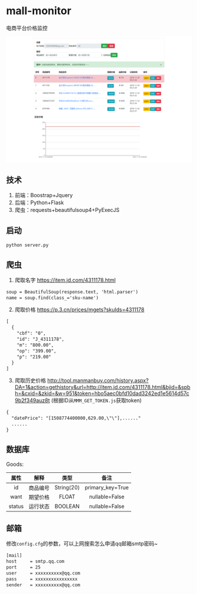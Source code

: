 # mall-monitor
电商平台价格监控

![alt text](image.png)

## 技术
1. 前端：Boostrap+Jquery
2. 后端：Python+Flask
3. 爬虫：requests+beautifulsoup4+PyExecJS

## 启动
```
python server.py
```

## 爬虫
1. 爬取名字
https://item.jd.com/4311178.html
```
soup = BeautifulSoup(response.text, 'html.parser')
name = soup.find(class_='sku-name')
```

2. 爬取价格
https://p.3.cn/prices/mgets?skuIds=4311178
```
[
  {
    "cbf": "0",
    "id": "J_4311178",
    "m": "800.00",
    "op": "399.00",
    "p": "219.00"
  }
]
```

3. 爬取历史价格
http://tool.manmanbuy.com/history.aspx?DA=1&action=gethistory&url=http://item.jd.com/4311178.html&bjid=&spbh=&cxid=&zkid=&w=951&token=hbo5aec0bfd10dad3242ed1e5614d57c9b2f349auz8t
(根据ID从`MMM_GET_TOKEN.js`获取token)
```
{
  "datePrice": "[1508774400000,629.00,\"\"],......"
  ......
}
```

## 数据库
Goods:

| 属性 | 解释 | 类型 | 备注 |
| :----: | :----: | :----: | :----: |
| id | 商品编号 | String(20) | primary_key=True |
| want | 期望价格 | FLOAT | nullable=False |
| status | 运行状态 | BOOLEAN | nullable=False |

## 邮箱
修改`config.cfg`的参数，可以上网搜索怎么申请qq邮箱smtp密码~
```
[mail]
host     = smtp.qq.com
port     = 25
user     = xxxxxxxxxx@qq.com
pass     = xxxxxxxxxxxxxxxx
sender   = xxxxxxxxxx@qq.com
```